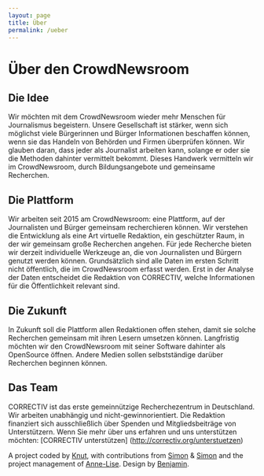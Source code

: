 ```yaml
---
layout: page
title: Über
permalink: /ueber
---
```

# Über den CrowdNewsroom

## Die Idee
Wir möchten mit dem CrowdNewsroom wieder mehr Menschen für Journalismus begeistern. Unsere Gesellschaft ist stärker, wenn sich möglichst viele Bürgerinnen und Bürger Informationen beschaffen können, wenn sie das Handeln von Behörden und Firmen überprüfen können. Wir glauben daran, dass jeder als Journalist arbeiten kann, solange er oder sie die Methoden dahinter vermittelt bekommt. Dieses Handwerk vermitteln wir im CrowdNewsroom, durch Bildungsangebote und gemeinsame Recherchen.

## Die Plattform
Wir arbeiten seit 2015 am CrowdNewsroom: eine Plattform, auf der Journalisten und Bürger gemeinsam recherchieren können. Wir verstehen die Entwicklung als eine Art virtuelle Redaktion, ein geschützter Raum, in der wir gemeinsam große Recherchen angehen. Für jede Recherche bieten wir derzeit individuelle Werkzeuge an, die von Journalisten und Bürgern genutzt werden können. Grundsätzlich sind alle Daten im ersten Schritt nicht öffentlich, die im CrowdNewsroom erfasst werden. Erst in der Analyse der Daten entscheidet die Redaktion von CORRECTIV, welche Informationen für die Öffentlichkeit relevant sind.

## Die Zukunft
In Zukunft soll die Plattform allen Redaktionen offen stehen, damit sie solche Recherchen gemeinsam mit ihren Lesern umsetzen können. Langfristig möchten wir den CrowdNewsroom mit seiner Software dahinter als OpenSource öffnen. Andere Medien sollen selbstständige darüber Recherchen beginnen können. 

## Das Team

CORRECTIV ist das erste gemeinnützige Recherchezentrum in Deutschland. Wir arbeiten unabhängig und nicht-gewinnorientiert. Die Redaktion finanziert sich ausschließlich über Spenden und Mitgliedsbeiträge von Unterstützern. Wenn Sie mehr über uns erfahren und uns unterstützen möchten: [CORRECTIV unterstützen] (http://correctiv.org/unterstuetzen)

A project coded by [Knut](https://github.com/k-nut), with contributions from [Simon](https://github.com/simonwoerpel) & [Simon](https://github.com/sjockers) and the project management of [Anne-Lise](https://github.com/annelisebouyer). Design by [Benjamin](https://github.com/benjamin-schubert).
